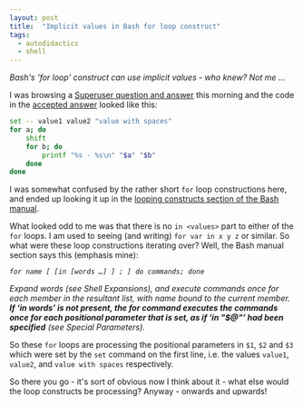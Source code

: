```yaml
---
layout: post
title:  "Implicit values in Bash for loop construct"
tags:
  - autodidactics
  - shell
---
```

_Bash's 'for loop' construct can use implicit values - who knew? Not me ..._

I was browsing a [Superuser question and answer](https://superuser.com/questions/318067/how-to-iterate-over-all-pair-combinations-in-a-list-in-bash/732740) this morning and the code in the [accepted answer](https://superuser.com/a/318073/620229) looked like this:

```bash
set -- value1 value2 "value with spaces"
for a; do
    shift
    for b; do
        printf "%s - %s\n" "$a" "$b"
    done
done
```

I was somewhat confused by the rather short `for` loop constructions here, and ended up looking it up in the [looping constructs section of the Bash manual](https://www.gnu.org/savannah-checkouts/gnu/bash/manual/bash.html#Looping-Constructs).

What looked odd to me was that there is no `in <values>` part to either of the `for` loops. I am used to seeing (and writing) `for var in x y z` or similar. So what were these loop constructions iterating over? Well, the Bash manual section says this (emphasis mine):

_`for name [ [in [words …] ] ; ] do commands; done`_

_Expand words (see Shell Expansions), and execute commands once for each member in the resultant list, with name bound to the current member. **If ‘in words’ is not present, the for command executes the commands once for each positional parameter that is set, as if ‘in "$@"’ had been specified** (see Special Parameters)._

So these `for` loops are processing the positional parameters in `$1`, `$2` and `$3` which were set by the `set` command on the first line, i.e. the values `value1`, `value2`, and `value with spaces` respectively.

So there you go - it's sort of obvious now I think about it - what else would the loop constructs be processing? Anyway - onwards and upwards!
